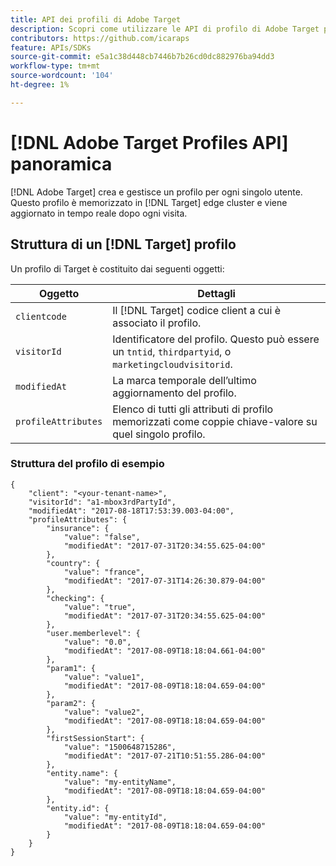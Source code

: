 ```yaml
---
title: API dei profili di Adobe Target
description: Scopri come utilizzare le API di profilo di Adobe Target per inviare dati dei visitatori a [!DNL Target].
contributors: https://github.com/icaraps
feature: APIs/SDKs
source-git-commit: e5a1c38d448cb7446b7b26cd0dc882976ba94dd3
workflow-type: tm+mt
source-wordcount: '104'
ht-degree: 1%

---
```


# [!DNL Adobe Target Profiles API] panoramica

[!DNL Adobe Target] crea e gestisce un profilo per ogni singolo utente. Questo profilo è memorizzato in [!DNL Target] edge cluster e viene aggiornato in tempo reale dopo ogni visita.

## Struttura di un [!DNL Target] profilo

Un profilo di Target è costituito dai seguenti oggetti:

| Oggetto | Dettagli |
| --- | --- |
| `clientcode` | Il [!DNL Target] codice client a cui è associato il profilo. |
| `visitorId` | Identificatore del profilo. Questo può essere un `tntid`, `thirdpartyid`, o `marketingcloudvisitorid`. |
| `modifiedAt` | La marca temporale dell’ultimo aggiornamento del profilo. |
| `profileAttributes` | Elenco di tutti gli attributi di profilo memorizzati come coppie chiave-valore su quel singolo profilo. |

### Struttura del profilo di esempio

```
{
    "client": "<your-tenant-name>",
    "visitorId": "a1-mbox3rdPartyId",
    "modifiedAt": "2017-08-18T17:53:39.003-04:00",
    "profileAttributes": {
        "insurance": {
            "value": "false",
            "modifiedAt": "2017-07-31T20:34:55.625-04:00"
        },
        "country": {
            "value": "france",
            "modifiedAt": "2017-07-31T14:26:30.879-04:00"
        },
        "checking": {
            "value": "true",
            "modifiedAt": "2017-07-31T20:34:55.625-04:00"
        },
        "user.memberlevel": {
            "value": "0.0",
            "modifiedAt": "2017-08-09T18:18:04.661-04:00"
        },
        "param1": {
            "value": "value1",
            "modifiedAt": "2017-08-09T18:18:04.659-04:00"
        },
        "param2": {
            "value": "value2",
            "modifiedAt": "2017-08-09T18:18:04.659-04:00"
        },
        "firstSessionStart": {
            "value": "1500648715286",
            "modifiedAt": "2017-07-21T10:51:55.286-04:00"
        },
        "entity.name": {
            "value": "my-entityName",
            "modifiedAt": "2017-08-09T18:18:04.659-04:00"
        },
        "entity.id": {
            "value": "my-entityId",
            "modifiedAt": "2017-08-09T18:18:04.659-04:00"
        }
    }
}
```
